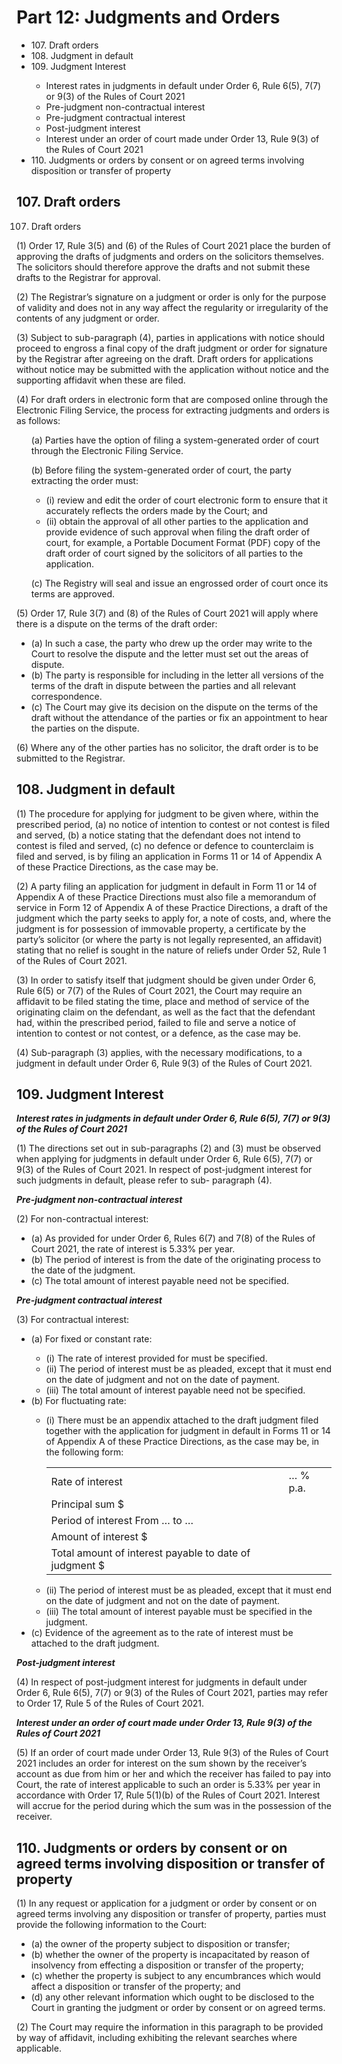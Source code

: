 # Part 12: Judgments and Orders

<ul type="*">
	<li>107. Draft orders</li>
	<li>108. Judgment in default</li>
	<li>109. Judgment Interest</li>
		<ul>
			<li>Interest rates in judgments in default under Order 6, Rule 6(5), 7(7) or 9(3) of the Rules of Court 2021</li>
			<li>Pre-judgment non-contractual interest</li>
			<li>Pre-judgment contractual interest</li>
			<li>Post-judgment interest</li>
			<li>Interest under an order of court made under Order 13, Rule 9(3) of the Rules of Court 2021</li>
		</ul>
	<li>110. Judgments or orders by consent or on agreed terms involving disposition or transfer of property</li>
</ul>

## 107. Draft orders 

107.	Draft orders

(1)	Order 17, Rule 3(5) and (6) of the Rules of Court 2021 place the burden of approving the drafts of judgments and orders on the solicitors themselves. The solicitors should therefore approve the drafts and not submit these drafts to the Registrar for approval.

(2)	The Registrar’s signature on a judgment or order is only for the purpose of validity and does not in any way affect the regularity or irregularity of the contents of any judgment or order.

(3)	Subject to sub-paragraph (4), parties in applications with notice should proceed to engross a final copy of the draft judgment or order for signature by the Registrar after agreeing on the draft. Draft orders for applications without notice may be submitted with the application without notice and the supporting affidavit when these are filed.

(4)	For draft orders in electronic form that are composed online through the Electronic Filing Service, the process for extracting judgments and orders is as follows:

<ul type="*">
(a)	Parties have the option of filing a system-generated order of court through the Electronic Filing Service.

(b)	Before filing the system-generated order of court, the party extracting the order must:

<ul type="*">
<li>(i)	review and edit the order of court electronic form to ensure that it accurately reflects the orders made by the Court; and</li>

<li>(ii)	obtain the approval of all other parties to the application and provide evidence of such approval when filing the draft order of court, for example, a Portable Document Format (PDF) copy of the draft order of court signed by the solicitors of all parties to the application.</li>
</ul>

(c)	The Registry will seal and issue an engrossed order of court once its terms are approved.
</ul>

(5)	Order 17, Rule 3(7) and (8) of the Rules of Court 2021 will apply where there is a dispute on the terms of the draft order:

<ul type="*">
<li>(a)	In such a case, the party who drew up the order may write to the Court to resolve the dispute and the letter must set out the areas of dispute.</li>

<li>(b)	The party is responsible for including in the letter all versions of the terms of the draft in dispute between the parties and all relevant correspondence.</li>

<li>(c)	The Court may give its decision on the dispute on the terms of the draft without the attendance of the parties or fix an appointment to hear the parties on the dispute.</li>
</ul>

(6)	Where any of the other parties has no solicitor, the draft order is to be submitted to the Registrar.

## 108. Judgment in default 

(1)	The procedure for applying for judgment to be given where, within the prescribed period, (a) no notice of intention to contest or not contest is filed and served, (b) a notice stating that the defendant does not intend to contest is filed and served, (c) no defence or defence to counterclaim is filed and served, is by filing an application in Forms 11 or 14 of Appendix A of these Practice Directions, as the case may be.

(2)	A party filing an application for judgment in default in Form 11 or 14 of Appendix A of these Practice Directions must also file a memorandum of service in Form 12 of Appendix A of these Practice Directions, a draft of the judgment which the party seeks to apply for, a note of costs, and, where the judgment is for possession of immovable property, a certificate by the party’s solicitor (or where the party is not legally represented, an affidavit) stating that no relief is sought in the nature of reliefs under Order 52, Rule 1 of the Rules of Court 2021.

(3)	In order to satisfy itself that judgment should be given under Order 6, Rule 6(5) or 7(7) of the Rules of Court 2021, the Court may require an affidavit to be filed stating the time, place and method of service of the originating claim on the defendant, as well as the fact that the defendant had, within the prescribed period, failed to file and serve a notice of intention to contest or not contest, or a defence, as the case may be.
 
(4)	Sub-paragraph (3) applies, with the necessary modifications, to a judgment in default under Order 6, Rule 9(3) of the Rules of Court 2021.

## 109. Judgment Interest 

***Interest rates in judgments in default under Order 6, Rule 6(5), 7(7) or 9(3) of the Rules of Court 2021***

(1)	The directions set out in sub-paragraphs (2) and (3) must be observed when applying for judgments in default under Order 6, Rule 6(5), 7(7) or 9(3) of the Rules of Court 2021. In respect of post-judgment interest for such judgments in default, please refer to sub- paragraph (4).

***Pre-judgment non-contractual interest***

(2)	For non-contractual interest:

<ul type="*">
<li>(a)	As provided for under Order 6, Rules 6(7) and 7(8) of the Rules of Court 2021, the rate of interest is 5.33% per year.</li>

<li>(b)	The period of interest is from the date of the originating process to the date of the judgment.</li>

<li>(c)	The total amount of interest payable need not be specified.</li>
</ul>

***Pre-judgment contractual interest***

(3)	For contractual interest:

<ul type="*">
<li>(a)	For fixed or constant rate:</li>

<ul type="*">
<li>(i)	The rate of interest provided for must be specified.</li>

<li>(ii)	The period of interest must be as pleaded, except that it must end on the date of judgment and not on the date of payment.</li>

<li>(iii)	The total amount of interest payable need not be specified.</li>
</ul>

<li>(b)	For fluctuating rate:</li>

<ul type="*"> 
<li>(i)	There must be an appendix attached to the draft judgment filed together with the application for judgment in default in Forms 11 or 14 of Appendix A of these Practice Directions, as the case may be, in the following form:</li>

<table>
<tr><td> Rate of interest </td><td> … % p.a. </td></tr>
<tr><td> Principal sum	</td<td> $ </td></tr>
<tr><td> Period of interest </td<td> From … to … </td></tr>
<tr><td> Amount of interest </td<td> $ </td></tr>
<tr><td> Total amount of interest payable to date of judgment </td<td> $ </td></tr>
</table>

<li>(ii)	The period of interest must be as pleaded, except that it must end on the date of judgment and not on the date of payment.</li>

<li>(iii)	The total amount of interest payable must be specified in the judgment.</li>

</ul>

<li>(c)	Evidence of the agreement as to the rate of interest must be attached to the draft judgment.</li>

</ul>

***Post-judgment interest***

(4)	In respect of post-judgment interest for judgments in default under Order 6, Rule 6(5), 7(7) or 9(3) of the Rules of Court 2021, parties may refer to Order 17, Rule 5 of the Rules of Court 2021.

***Interest under an order of court made under Order 13, Rule 9(3) of the Rules of Court 2021***

(5)	If an order of court made under Order 13, Rule 9(3) of the Rules of Court 2021 includes an order for interest on the sum shown by the receiver’s account as due from him or her and which the receiver has failed to pay into Court, the rate of interest applicable to such an order is 5.33% per year in accordance with Order 17, Rule 5(1)(b) of the Rules of Court 2021. Interest will accrue for the period during which the sum was in the possession of the receiver.

## 110. Judgments or orders by consent or on agreed terms involving disposition or transfer of property 

(1)	In any request or application for a judgment or order by consent or on agreed terms involving any disposition or transfer of property, parties must provide the following information to the Court:

<ul type="*"> 
<li>(a)	the owner of the property subject to disposition or transfer;</li>

<li>(b)	whether the owner of the property is incapacitated by reason of insolvency from effecting a disposition or transfer of the property;</li>

<li>(c)	whether the property is subject to any encumbrances which would affect a disposition or transfer of the property; and</li>

<li>(d)	any other relevant information which ought to be disclosed to the Court in granting the judgment or order by consent or on agreed terms.</li>
</ul>

(2)	The Court may require the information in this paragraph to be provided by way of affidavit, including exhibiting the relevant searches where applicable.
